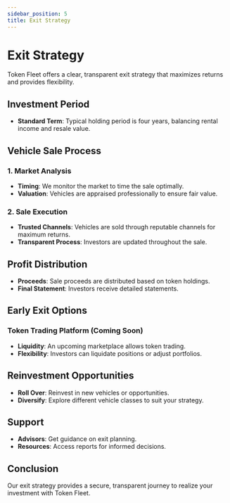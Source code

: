 ```yaml
---
sidebar_position: 5
title: Exit Strategy
---
```


# Exit Strategy

Token Fleet offers a clear, transparent exit strategy that maximizes returns and provides flexibility.

## Investment Period

- **Standard Term**: Typical holding period is four years, balancing rental income and resale value.

## Vehicle Sale Process

### 1. **Market Analysis**

- **Timing**: We monitor the market to time the sale optimally.
- **Valuation**: Vehicles are appraised professionally to ensure fair value.

### 2. **Sale Execution**

- **Trusted Channels**: Vehicles are sold through reputable channels for maximum returns.
- **Transparent Process**: Investors are updated throughout the sale.

## Profit Distribution

- **Proceeds**: Sale proceeds are distributed based on token holdings.
- **Final Statement**: Investors receive detailed statements.

## Early Exit Options

### **Token Trading Platform (Coming Soon)**

- **Liquidity**: An upcoming marketplace allows token trading.
- **Flexibility**: Investors can liquidate positions or adjust portfolios.

## Reinvestment Opportunities

- **Roll Over**: Reinvest in new vehicles or opportunities.
- **Diversify**: Explore different vehicle classes to suit your strategy.

## Support

- **Advisors**: Get guidance on exit planning.
- **Resources**: Access reports for informed decisions.

## Conclusion

Our exit strategy provides a secure, transparent journey to realize your investment with Token Fleet.